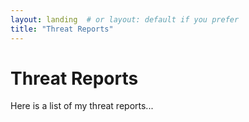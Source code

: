 ```yaml
---
layout: landing  # or layout: default if you prefer
title: "Threat Reports"
---
```

# Threat Reports
Here is a list of my threat reports...
